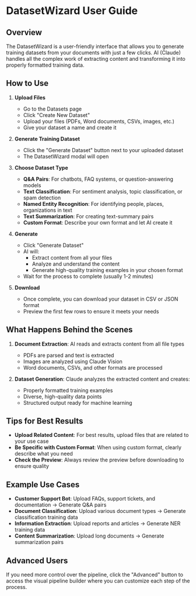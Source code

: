 # DatasetWizard User Guide

## Overview
The DatasetWizard is a user-friendly interface that allows you to generate training datasets from your documents with just a few clicks. AI (Claude) handles all the complex work of extracting content and transforming it into properly formatted training data.

## How to Use

1. **Upload Files**
   - Go to the Datasets page
   - Click "Create New Dataset"
   - Upload your files (PDFs, Word documents, CSVs, images, etc.)
   - Give your dataset a name and create it

2. **Generate Training Dataset**
   - Click the "Generate Dataset" button next to your uploaded dataset
   - The DatasetWizard modal will open

3. **Choose Dataset Type**
   - **Q&A Pairs**: For chatbots, FAQ systems, or question-answering models
   - **Text Classification**: For sentiment analysis, topic classification, or spam detection
   - **Named Entity Recognition**: For identifying people, places, organizations in text
   - **Text Summarization**: For creating text-summary pairs
   - **Custom Format**: Describe your own format and let AI create it

4. **Generate**
   - Click "Generate Dataset"
   - AI will:
     - Extract content from all your files
     - Analyze and understand the content
     - Generate high-quality training examples in your chosen format
   - Wait for the process to complete (usually 1-2 minutes)

5. **Download**
   - Once complete, you can download your dataset in CSV or JSON format
   - Preview the first few rows to ensure it meets your needs

## What Happens Behind the Scenes

1. **Document Extraction**: AI reads and extracts content from all file types
   - PDFs are parsed and text is extracted
   - Images are analyzed using Claude Vision
   - Word documents, CSVs, and other formats are processed

2. **Dataset Generation**: Claude analyzes the extracted content and creates:
   - Properly formatted training examples
   - Diverse, high-quality data points
   - Structured output ready for machine learning

## Tips for Best Results

- **Upload Related Content**: For best results, upload files that are related to your use case
- **Be Specific with Custom Format**: When using custom format, clearly describe what you need
- **Check the Preview**: Always review the preview before downloading to ensure quality

## Example Use Cases

- **Customer Support Bot**: Upload FAQs, support tickets, and documentation → Generate Q&A pairs
- **Document Classification**: Upload various document types → Generate classification training data
- **Information Extraction**: Upload reports and articles → Generate NER training data
- **Content Summarization**: Upload long documents → Generate summarization pairs

## Advanced Users

If you need more control over the pipeline, click the "Advanced" button to access the visual pipeline builder where you can customize each step of the process.
